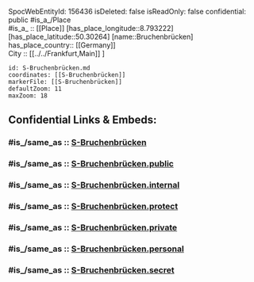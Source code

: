 ﻿---
location:
- 50.30264
- 8.793222
mapmarker: train
mapzoom:
- 8
- 18
tags:
- geo/station/train
type: Station
---

SpocWebEntityId: 156436
isDeleted: false
isReadOnly: false
confidential: public
#is_a_/Place  
#is_a_ :: [[Place]] 
[has_place_longitude::8.793222] 
[has_place_latitude::50.30264] 
[name::Bruchenbrücken] 
has_place_country:: [[Germany]]  
City :: [[../../Frankfurt,Main]] ] 


```leaflet
id: S-Bruchenbrücken.md
coordinates: [[S-Bruchenbrücken]] 
markerFile: [[S-Bruchenbrücken]] 
defaultZoom: 11 
maxZoom: 18
```


## Confidential Links & Embeds: 

### #is_/same_as :: [S-Bruchenbrücken](S-Bruchenbrücken.md) 

### #is_/same_as :: [S-Bruchenbrücken.public](/_public/Earth/Continent/Europe/Europe~Central/Germany/Germany~West/Hessen/counties~Hessen/Frankfurt~Main/Stations-FFM~S/S-Bruchenbrücken.public.md) 

### #is_/same_as :: [S-Bruchenbrücken.internal](/_internal/Earth/Continent/Europe/Europe~Central/Germany/Germany~West/Hessen/counties~Hessen/Frankfurt~Main/Stations-FFM~S/S-Bruchenbrücken.internal.md) 

### #is_/same_as :: [S-Bruchenbrücken.protect](/_protect/Earth/Continent/Europe/Europe~Central/Germany/Germany~West/Hessen/counties~Hessen/Frankfurt~Main/Stations-FFM~S/S-Bruchenbrücken.protect.md) 

### #is_/same_as :: [S-Bruchenbrücken.private](/_private/Earth/Continent/Europe/Europe~Central/Germany/Germany~West/Hessen/counties~Hessen/Frankfurt~Main/Stations-FFM~S/S-Bruchenbrücken.private.md) 

### #is_/same_as :: [S-Bruchenbrücken.personal](/_personal/Earth/Continent/Europe/Europe~Central/Germany/Germany~West/Hessen/counties~Hessen/Frankfurt~Main/Stations-FFM~S/S-Bruchenbrücken.personal.md) 

### #is_/same_as :: [S-Bruchenbrücken.secret](/_secret/Earth/Continent/Europe/Europe~Central/Germany/Germany~West/Hessen/counties~Hessen/Frankfurt~Main/Stations-FFM~S/S-Bruchenbrücken.secret.md)

